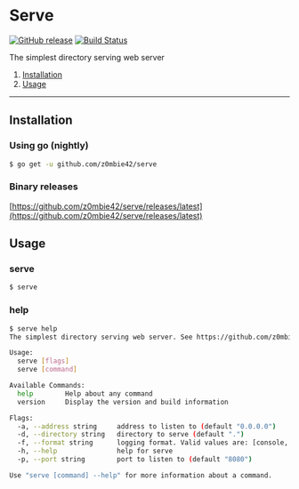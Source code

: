 # Serve

[![GitHub release](https://img.shields.io/github/release/z0mbie42/serve.svg)](https://github.com/z0mbie42/serve/releases/latest)
[![Build Status](https://travis-ci.org/z0mbie42/serve.svg?branch=master)](https://travis-ci.org/z0mbie42/serve)

The simplest directory serving web server

1. [Installation](#installation)
2. [Usage](#usage)

-------------------

## Installation

### Using go (nightly)

```bash
$ go get -u github.com/z0mbie42/serve
```

### Binary releases

[https://github.com/z0mbie42/serve/releases/latest](https://github.com/z0mbie42/serve/releases/latest)



## Usage

### serve
```bash
$ serve
```

### help
```bash
$ serve help
The simplest directory serving web server. See https://github.com/z0mbie42/serve

Usage:
  serve [flags]
  serve [command]

Available Commands:
  help        Help about any command
  version     Display the version and build information

Flags:
  -a, --address string     address to listen to (default "0.0.0.0")
  -d, --directory string   directory to serve (default ".")
  -f, --format string      logging format. Valid values are: [console, json] (default "console")
  -h, --help               help for serve
  -p, --port string        port to listen to (default "8080")

Use "serve [command] --help" for more information about a command.
```
